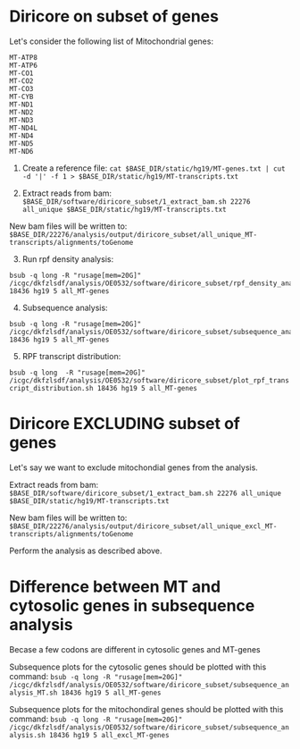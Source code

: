 # Diricore on subset of genes

Let's consider the following list of Mitochondrial genes: 

```
MT-ATP8
MT-ATP6
MT-CO1
MT-CO2
MT-CO3
MT-CYB
MT-ND1
MT-ND2
MT-ND3
MT-ND4L
MT-ND4
MT-ND5
MT-ND6
```


1. Create a reference file: `cat $BASE_DIR/static/hg19/MT-genes.txt | cut -d '|' -f 1 > $BASE_DIR/static/hg19/MT-transcripts.txt`

2. Extract reads from bam: `$BASE_DIR/software/diricore_subset/1_extract_bam.sh 22276 all_unique $BASE_DIR/static/hg19/MT-transcripts.txt`

New bam files will be written to: `$BASE_DIR/22276/analysis/output/diricore_subset/all_unique_MT-transcripts/alignments/toGenome`

3. Run rpf density analysis: 
```
bsub -q long -R "rusage[mem=20G]" /icgc/dkfzlsdf/analysis/OE0532/software/diricore_subset/rpf_density_analysis.sh 18436 hg19 5 all_MT-genes
```

4. Subsequence analysis:
```
bsub -q long -R "rusage[mem=20G]" /icgc/dkfzlsdf/analysis/OE0532/software/diricore_subset/subsequence_analysis.sh 18436 hg19 5 all_MT-genes
```

5. RPF transcript distribution:

`bsub -q long  -R "rusage[mem=20G]" /icgc/dkfzlsdf/analysis/OE0532/software/diricore_subset/plot_rpf_transcript_distribution.sh 18436 hg19 5 all_MT-genes`

# Diricore EXCLUDING subset of genes

Let's say we want to exclude mitochondial genes from the analysis.

Extract reads from bam: `$BASE_DIR/software/diricore_subset/1_extract_bam.sh 22276 all_unique $BASE_DIR/static/hg19/MT-transcripts.txt`

New bam files will be written to: `$BASE_DIR/22276/analysis/output/diricore_subset/all_unique_excl_MT-transcripts/alignments/toGenome`

Perform the analysis as described above.

# Difference between MT and cytosolic genes in subsequence analysis

Becase a few codons are different in cytosolic genes and MT-genes

Subsequence plots for the cytosolic genes should be plotted with this command: `bsub -q long -R "rusage[mem=20G]" /icgc/dkfzlsdf/analysis/OE0532/software/diricore_subset/subsequence_analysis_MT.sh 18436 hg19 5 all_MT-genes`

Subsequence plots for the mitochondiral genes should be plotted with this command: `bsub -q long -R "rusage[mem=20G]" /icgc/dkfzlsdf/analysis/OE0532/software/diricore_subset/subsequence_analysis.sh 18436 hg19 5 all_excl_MT-genes`

